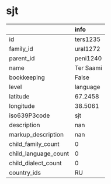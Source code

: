 # sjt
|                      | info      |
|:---------------------|:----------|
| id                   | ters1235  |
| family_id            | ural1272  |
| parent_id            | peni1240  |
| name                 | Ter Saami |
| bookkeeping          | False     |
| level                | language  |
| latitude             | 67.2458   |
| longitude            | 38.5061   |
| iso639P3code         | sjt       |
| description          | nan       |
| markup_description   | nan       |
| child_family_count   | 0         |
| child_language_count | 0         |
| child_dialect_count  | 0         |
| country_ids          | RU        |